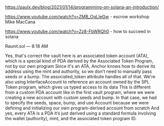 https://paulx.dev/blog/2021/01/14/programming-on-solana-an-introduction/

https://www.youtube.com/watch?v=ZMB_OqLIeGw - escrow workshop Mike MacCana

https://www.youtube.com/watch?v=Zz8-FbWRQh0 - how to succeed in solana

Raunit.sol — 8:18 AM

Yes, that's correct  the vault here is an associated token account (ATA), which is a special kind of PDA derived by the Associated Token Program, not by our own program
Since it's an ATA, Anchor knows how to derive its address using the mint and authority, so we don’t need to manually pass seeds or a bump. The associated_token attribute handles all of that. We're also using InterfaceAccount<TokenAccount> to reference an account owned by the SPL Token program, which gives us typed access to its data
This is different from a custom PDA account like in the first vault program, where we were creating a new account with custom seeds and bump. In that case, we had to specify the seeds, space, bump, and use Account because we were defining and initializing our own program-derived account from scratch
And yes, every ATA is a PDA  it’s just derived using a standard formula involving the wallet (authority), mint, and the associated token program ID.